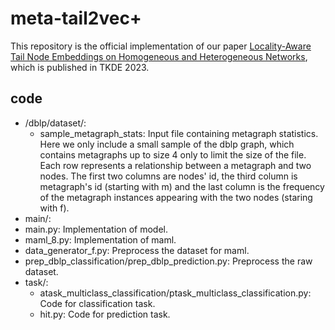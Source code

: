 # meta-tail2vec+

This repository is the official implementation of our paper [Locality-Aware Tail Node Embeddings on Homogeneous and Heterogeneous Networks](https://zemin-liu.github.io/papers/Locality-aware-tail-node-embeddings-on-homogeneous-and-heterogene.pdf), which is published in TKDE 2023.

## code
- /dblp/dataset/:
    - sample_metagraph_stats: Input file containing metagraph statistics. Here we only include a small sample of the dblp graph, which contains metagraphs up to size 4 only to limit the size of the file. Each row represents a relationship between a metagraph and two nodes. The first two columns are nodes' id, the third column is metagraph's id (starting with m) and the last column is the frequency of the metagraph instances appearing with the two nodes (staring with f).
- main/:
- main.py: Implementation of model.
- maml_8.py: Implementation of maml.
- data_generator_f.py: Preprocess the dataset for maml.
- prep_dblp_classification/prep_dblp_prediction.py: Preprocess the raw dataset.
- task/:
	- atask_multiclass_classification/ptask_multiclass_classification.py: Code for classification task.
  - hit.py: Code for prediction task.

